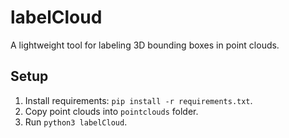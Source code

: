 # labelCloud
A lightweight tool for labeling 3D bounding boxes in point clouds.


## Setup

1. Install requirements: `pip install -r requirements.txt`.
2. Copy point clouds into `pointclouds` folder.
3. Run `python3 labelCloud`.